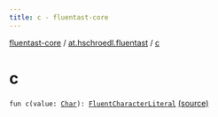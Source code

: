 ```yaml
---
title: c - fluentast-core
---
```


[fluentast-core](../index.html) / [at.hschroedl.fluentast](index.html) / [c](.)

# c

`fun c(value: `[`Char`](https://kotlinlang.org/api/latest/jvm/stdlib/kotlin/-char/index.html)`): `[`FluentCharacterLiteral`](../at.hschroedl.fluentast.ast.expression/-fluent-character-literal/index.html) [(source)](https://github.com/hschroedl/FluentAST/tree/master/core/src/main/kotlin//at.hschroedl.fluentast/Fluentast.kt#L30)
